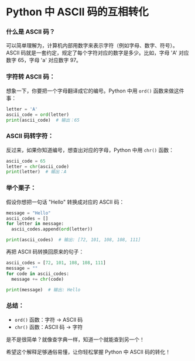 # Python 中 ASCII 码的互相转化

### 什么是 ASCII 码？

可以简单理解为，计算机内部用数字来表示字符（例如字母、数字、符号）。ASCII 码就是一套约定，规定了每个字符对应的数字是多少。比如，字母 'A' 对应数字 65，字母 'a' 对应数字 97。

### 字符转 ASCII 码：

   想象一下，你要把一个字母翻译成它的编号。Python 中用 `ord()` 函数来做这件事：

   ```python
   letter = 'A'
   ascii_code = ord(letter) 
   print(ascii_code)  # 输出：65
   ```

### ASCII 码转字符：

   反过来，如果你知道编号，想查出对应的字母，Python 中用 `chr()` 函数：

   ```python
   ascii_code = 65
   letter = chr(ascii_code)
   print(letter)  # 输出：A
   ```

### 举个栗子：

假设你想把一句话 "Hello" 转换成对应的 ASCII 码：

```python
message = "Hello"
ascii_codes = []
for letter in message:
  ascii_codes.append(ord(letter))

print(ascii_codes)  # 输出: [72, 101, 108, 108, 111]
```

再把 ASCII 码转换回原来的句子：

```python
ascii_codes = [72, 101, 108, 108, 111]
message = ""
for code in ascii_codes:
  message += chr(code)

print(message)  # 输出: Hello
```

### 总结：

* `ord()` 函数：字符 -> ASCII 码
* `chr()` 函数：ASCII 码 -> 字符

是不是很简单？就像查字典一样，知道一个就能查到另一个！ 

希望这个解释足够通俗易懂，让你轻松掌握 Python 中 ASCII 码的转化！ 
